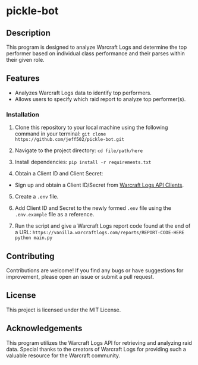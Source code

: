 # pickle-bot

## Description

This program is designed to analyze Warcraft Logs and determine the top performer based on individual class performance and their parses within their given role.

## Features

- Analyzes Warcraft Logs data to identify top performers.
- Allows users to specify which raid report to analyze top performer(s).

### Installation

1. Clone this repository to your local machine using the following command in your terminal:
  `git clone https://github.com/jeff502/pickle-bot.git`
2. Navigate to the project directory:
  `cd file/path/here`
3. Install dependencies:
    `pip install -r requirements.txt`

4. Obtain a Client ID and Client Secret:
- Sign up and obtain a Client ID/Secret from [Warcraft Logs API Clients](https://www.warcraftlogs.com/api/clients/).

5. Create a `.env` file.

6. Add Client ID and Secret to the newly formed `.env` file using the `.env.example` file as a reference.

7. Run the script and give a Warcraft Logs report code found at the end of a URL: `https://vanilla.warcraftlogs.com/reports/REPORT-CODE-HERE`
  `python main.py`

## Contributing

Contributions are welcome! If you find any bugs or have suggestions for improvement, please open an issue or submit a pull request.

## License

This project is licensed under the MIT License.

## Acknowledgements

This program utilizes the Warcraft Logs API for retrieving and analyzing raid data.
Special thanks to the creators of Warcraft Logs for providing such a valuable resource for the Warcraft community.
